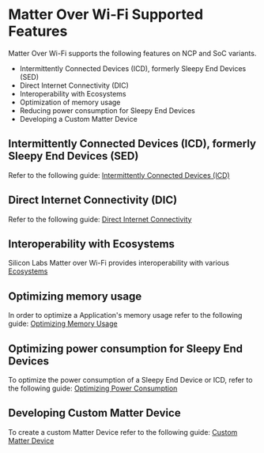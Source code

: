 # Matter Over Wi-Fi Supported Features
Matter Over Wi-Fi supports the following features on NCP and SoC variants.

 - Intermittently Connected Devices (ICD), formerly Sleepy End Devices (SED)
 - Direct Internet Connectivity (DIC)
 - Interoperability with Ecosystems
 - Optimization of memory usage
 - Reducing power consumption for Sleepy End Devices
 - Developing a Custom Matter Device

## Intermittently Connected Devices (ICD), formerly Sleepy End Devices (SED)
Refer to the following guide: [Intermittently Connected Devices (ICD)](./wifi-sleepy-end-device)

## Direct Internet Connectivity (DIC)
Refer to the following guide: [Direct Internet Connectivity](./dic-wifi)

## Interoperability with Ecosystems
Silicon Labs Matter over Wi-Fi provides interoperability with various [Ecosystems](ecosystem-setup)

## Optimizing memory usage
In order to optimize a Application's memory usage refer to the following guide: [Optimizing Memory Usage](./optimizing-memory-usage)

## Optimizing power consumption for Sleepy End Devices
To optimize the power consumption of a Sleepy End Device or ICD, refer to the following guide: [Optimizing Power Consumption](./optimizing-power-sleepy-device)

## Developing Custom Matter Device
To create a custom Matter Device refer to the following guide: [Custom Matter Device](/matter/<docspace-docleaf-version>/matter-references/custom-matter-device)